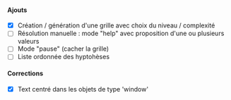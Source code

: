 #### Ajouts
- [x] Création / génération d'une grille avec choix du niveau / complexité
- [ ] Résolution manuelle : mode "help" avec proposition d'une ou plusieurs valeurs
- [ ] Mode "pause" (cacher la grille)
- [ ] Liste ordonnée des hyptohèses
#### Corrections
- [x] Text centré dans les objets de type 'window'
